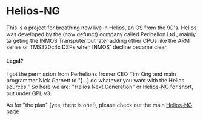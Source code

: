 Helios-NG
=========

This is a project for breathing new live in Helios, an OS from the 90's.
Helios was developed by the (now defunct) company called Perihelion Ltd., 
mainly targeting the INMOS Transputer but later adding other CPUs like
the ARM series or TMS320c4x DSPs when INMOS' decline became clear.

#### Legal?

I got the permission from Perhelions fromer CEO Tim King and main 
programmer Nick Garnett to "[...] do whatever you want with the Helios sources."
So here we are: "Helios Next Generation" or Helios-NG for short, put under
GPL v3.

As for "the plan" (yes, there is one!), please check out the main [Helios-NG page](http://www.geekdot.com/helios-ng)
